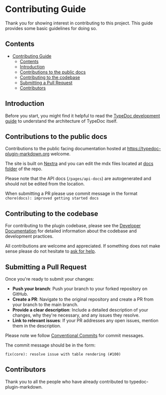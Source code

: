 # Contributing Guide

Thank you for showing interest in contributing to this project. This guide provides some basic guidelines for doing so.

## Contents

- [Contributing Guide](#contributing-guide)
  - [Contents](#contents)
  - [Introduction](#introduction)
  - [Contributions to the public docs](#contributions-to-the-public-docs)
  - [Contributing to the codebase](#contributing-to-the-codebase)
  - [Submitting a Pull Request](#submitting-a-pull-request)
  - [Contributors](#contributors)

## Introduction

Before you start, you might find it helpful to read the [TypeDoc development guide](https://typedoc.org/guides/development/) to understand the architecture of TypeDoc itself.

## Contributions to the public docs

Contributions to the public facing documentation hosted at https://typedoc-plugin-markdown.org welcome.

The site is built on [Nextra](https://nextra.site/docs) and you can edit the mdx files located at [docs folder](https://github.com/typedoc2md/typedoc-plugin-markdown/tree/main/docs) of the repo.

Please note that the API docs (`/pages/api-docs`) are autogenerated and should not be edited from the location.

When submitting a PR please use commit message in the format `chore(docs): improved getting started docs`

## Contributing to the codebase

For contributing to the plugin codebase, please see the [Developer Documentation](./developer-docs/README.md) for detailed information about the codebase and development practices.

All contributions are welcome and appreciated. If something does not make sense please do not hesitate to [ask for help](/discussions/categories/help).

## Submitting a Pull Request

Once you're ready to submit your changes:

- **Push your branch**: Push your branch to your forked repository on GitHub.
- **Create a PR**: Navigate to the original repository and create a PR from your branch to the main branch.
- **Provide a clear description**: Include a detailed description of your changes, why they're necessary, and any issues they resolve.
- **Link to relevant issues**: If your PR addresses any open issues, mention them in the description.

Please note we follow [Conventional Commits](https://www.conventionalcommits.org/en/v1.0.0/) for commit messages.

The commit message should be in the form:

`fix(core): resolve issue with table rendering (#100)`

## Contributors

Thank you to all the people who have already contributed to typedoc-plugin-markdown.

